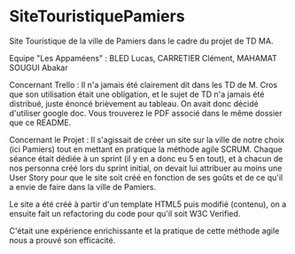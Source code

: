 # SiteTouristiquePamiers
Site Touristique de la ville de Pamiers dans le cadre du projet de TD MA.

Equipe "Les Appaméens" :
BLED Lucas, CARRETIER Clément, MAHAMAT SOUGUI Abakar

Concernant Trello : 
Il n'a jamais été clairement dit dans les TD de M. Cros que son utilisation était une obligation, et le sujet de TD n'a jamais été distribué, juste énoncé brièvement au tableau. On avait donc décidé d'utiliser google doc.
Vous trouverez le PDF associé dans le même dossier que ce README.

Concernant le Projet : 
Il s'agissait de créer un site sur la ville de notre choix (ici Pamiers) tout en mettant en pratique la méthode agile SCRUM.
Chaque séance était dédiée à un sprint (il y en a donc eu 5 en tout), et à chacun de nos personna créé lors du sprint initial, on devait lui attribuer au moins une User Story pour que le site soit créé en fonction de ses goûts et de ce qu'il a envie de faire dans la ville de Pamiers.

Le site a été créé à partir d'un template HTML5 puis modifié (contenu), on a ensuite fait un refactoring du code pour qu'il soit W3C Verified.

C'était une expérience enrichissante et la pratique de cette méthode agile nous a prouvé son efficacité.
